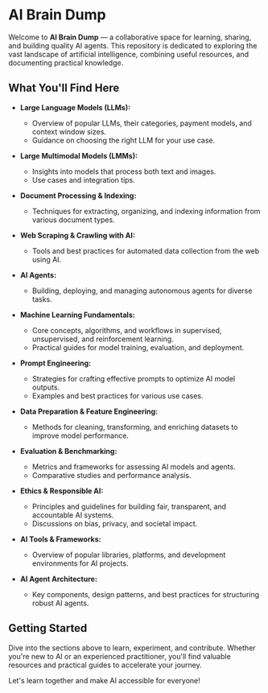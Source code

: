 # AI Brain Dump

Welcome to **AI Brain Dump** — a collaborative space for learning, sharing, and building quality AI agents. This repository is dedicated to exploring the vast landscape of artificial intelligence, combining useful resources, and documenting practical knowledge.

## What You'll Find Here

- **Large Language Models (LLMs):**
  - Overview of popular LLMs, their categories, payment models, and context window sizes.
  - Guidance on choosing the right LLM for your use case.

- **Large Multimodal Models (LMMs):**
  - Insights into models that process both text and images.
  - Use cases and integration tips.

- **Document Processing & Indexing:**
  - Techniques for extracting, organizing, and indexing information from various document types.

- **Web Scraping & Crawling with AI:**
  - Tools and best practices for automated data collection from the web using AI.

- **AI Agents:**
  - Building, deploying, and managing autonomous agents for diverse tasks.

- **Machine Learning Fundamentals:**
  - Core concepts, algorithms, and workflows in supervised, unsupervised, and reinforcement learning.
  - Practical guides for model training, evaluation, and deployment.

- **Prompt Engineering:**
  - Strategies for crafting effective prompts to optimize AI model outputs.
  - Examples and best practices for various use cases.

- **Data Preparation & Feature Engineering:**
  - Methods for cleaning, transforming, and enriching datasets to improve model performance.

- **Evaluation & Benchmarking:**
  - Metrics and frameworks for assessing AI models and agents.
  - Comparative studies and performance analysis.

- **Ethics & Responsible AI:**
  - Principles and guidelines for building fair, transparent, and accountable AI systems.
  - Discussions on bias, privacy, and societal impact.

- **AI Tools & Frameworks:**
  - Overview of popular libraries, platforms, and development environments for AI projects.

- **AI Agent Architecture:**
  - Key components, design patterns, and best practices for structuring robust AI agents.

## Getting Started

Dive into the sections above to learn, experiment, and contribute. Whether you're new to AI or an experienced practitioner, you'll find valuable resources and practical guides to accelerate your journey.

Let's learn together and make AI accessible for everyone!
